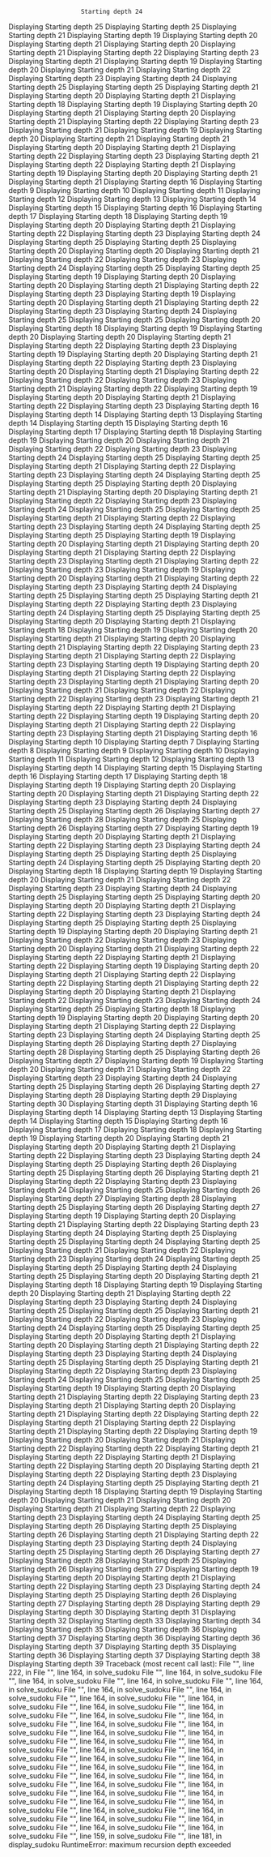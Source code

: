                         Starting depth 24
Displaying
                         Starting depth 25
Displaying
                         Starting depth 25
Displaying
                     Starting depth 21
Displaying
                   Starting depth 19
Displaying
                    Starting depth 20
Displaying
                     Starting depth 21
Displaying
                    Starting depth 20
Displaying
                     Starting depth 21
Displaying
                      Starting depth 22
Displaying
                       Starting depth 23
Displaying
                     Starting depth 21
Displaying
                   Starting depth 19
Displaying
                    Starting depth 20
Displaying
                     Starting depth 21
Displaying
                      Starting depth 22
Displaying
                       Starting depth 23
Displaying
                        Starting depth 24
Displaying
                         Starting depth 25
Displaying
                         Starting depth 25
Displaying
                     Starting depth 21
Displaying
                    Starting depth 20
Displaying
                     Starting depth 21
Displaying
                  Starting depth 18
Displaying
                   Starting depth 19
Displaying
                    Starting depth 20
Displaying
                     Starting depth 21
Displaying
                    Starting depth 20
Displaying
                     Starting depth 21
Displaying
                      Starting depth 22
Displaying
                       Starting depth 23
Displaying
                     Starting depth 21
Displaying
                   Starting depth 19
Displaying
                    Starting depth 20
Displaying
                     Starting depth 21
Displaying
                     Starting depth 21
Displaying
                    Starting depth 20
Displaying
                     Starting depth 21
Displaying
                      Starting depth 22
Displaying
                       Starting depth 23
Displaying
                     Starting depth 21
Displaying
                      Starting depth 22
Displaying
                     Starting depth 21
Displaying
                   Starting depth 19
Displaying
                    Starting depth 20
Displaying
                     Starting depth 21
Displaying
                     Starting depth 21
Displaying
                Starting depth 16
Displaying
         Starting depth 9
Displaying
          Starting depth 10
Displaying
           Starting depth 11
Displaying
            Starting depth 12
Displaying
             Starting depth 13
Displaying
              Starting depth 14
Displaying
               Starting depth 15
Displaying
                Starting depth 16
Displaying
                 Starting depth 17
Displaying
                  Starting depth 18
Displaying
                   Starting depth 19
Displaying
                    Starting depth 20
Displaying
                     Starting depth 21
Displaying
                      Starting depth 22
Displaying
                       Starting depth 23
Displaying
                        Starting depth 24
Displaying
                         Starting depth 25
Displaying
                         Starting depth 25
Displaying
                    Starting depth 20
Displaying
                    Starting depth 20
Displaying
                     Starting depth 21
Displaying
                      Starting depth 22
Displaying
                       Starting depth 23
Displaying
                        Starting depth 24
Displaying
                         Starting depth 25
Displaying
                         Starting depth 25
Displaying
                   Starting depth 19
Displaying
                    Starting depth 20
Displaying
                    Starting depth 20
Displaying
                     Starting depth 21
Displaying
                      Starting depth 22
Displaying
                       Starting depth 23
Displaying
                   Starting depth 19
Displaying
                    Starting depth 20
Displaying
                     Starting depth 21
Displaying
                      Starting depth 22
Displaying
                       Starting depth 23
Displaying
                        Starting depth 24
Displaying
                         Starting depth 25
Displaying
                         Starting depth 25
Displaying
                    Starting depth 20
Displaying
                  Starting depth 18
Displaying
                   Starting depth 19
Displaying
                    Starting depth 20
Displaying
                    Starting depth 20
Displaying
                     Starting depth 21
Displaying
                      Starting depth 22
Displaying
                       Starting depth 23
Displaying
                   Starting depth 19
Displaying
                    Starting depth 20
Displaying
                     Starting depth 21
Displaying
                      Starting depth 22
Displaying
                       Starting depth 23
Displaying
                    Starting depth 20
Displaying
                     Starting depth 21
Displaying
                      Starting depth 22
Displaying
                      Starting depth 22
Displaying
                       Starting depth 23
Displaying
                     Starting depth 21
Displaying
                      Starting depth 22
Displaying
                   Starting depth 19
Displaying
                    Starting depth 20
Displaying
                     Starting depth 21
Displaying
                      Starting depth 22
Displaying
                       Starting depth 23
Displaying
                Starting depth 16
Displaying
              Starting depth 14
Displaying
             Starting depth 13
Displaying
              Starting depth 14
Displaying
               Starting depth 15
Displaying
                Starting depth 16
Displaying
                 Starting depth 17
Displaying
                  Starting depth 18
Displaying
                   Starting depth 19
Displaying
                    Starting depth 20
Displaying
                     Starting depth 21
Displaying
                      Starting depth 22
Displaying
                       Starting depth 23
Displaying
                        Starting depth 24
Displaying
                         Starting depth 25
Displaying
                         Starting depth 25
Displaying
                     Starting depth 21
Displaying
                      Starting depth 22
Displaying
                       Starting depth 23
Displaying
                        Starting depth 24
Displaying
                         Starting depth 25
Displaying
                         Starting depth 25
Displaying
                    Starting depth 20
Displaying
                     Starting depth 21
Displaying
                    Starting depth 20
Displaying
                     Starting depth 21
Displaying
                      Starting depth 22
Displaying
                       Starting depth 23
Displaying
                        Starting depth 24
Displaying
                         Starting depth 25
Displaying
                         Starting depth 25
Displaying
                     Starting depth 21
Displaying
                      Starting depth 22
Displaying
                       Starting depth 23
Displaying
                        Starting depth 24
Displaying
                         Starting depth 25
Displaying
                         Starting depth 25
Displaying
                   Starting depth 19
Displaying
                    Starting depth 20
Displaying
                     Starting depth 21
Displaying
                    Starting depth 20
Displaying
                     Starting depth 21
Displaying
                      Starting depth 22
Displaying
                       Starting depth 23
Displaying
                     Starting depth 21
Displaying
                      Starting depth 22
Displaying
                       Starting depth 23
Displaying
                   Starting depth 19
Displaying
                    Starting depth 20
Displaying
                     Starting depth 21
Displaying
                      Starting depth 22
Displaying
                       Starting depth 23
Displaying
                        Starting depth 24
Displaying
                         Starting depth 25
Displaying
                         Starting depth 25
Displaying
                     Starting depth 21
Displaying
                      Starting depth 22
Displaying
                       Starting depth 23
Displaying
                        Starting depth 24
Displaying
                         Starting depth 25
Displaying
                         Starting depth 25
Displaying
                    Starting depth 20
Displaying
                     Starting depth 21
Displaying
                  Starting depth 18
Displaying
                   Starting depth 19
Displaying
                    Starting depth 20
Displaying
                     Starting depth 21
Displaying
                    Starting depth 20
Displaying
                     Starting depth 21
Displaying
                      Starting depth 22
Displaying
                       Starting depth 23
Displaying
                     Starting depth 21
Displaying
                      Starting depth 22
Displaying
                       Starting depth 23
Displaying
                   Starting depth 19
Displaying
                    Starting depth 20
Displaying
                     Starting depth 21
Displaying
                      Starting depth 22
Displaying
                       Starting depth 23
Displaying
                     Starting depth 21
Displaying
                    Starting depth 20
Displaying
                     Starting depth 21
Displaying
                      Starting depth 22
Displaying
                      Starting depth 22
Displaying
                       Starting depth 23
Displaying
                     Starting depth 21
Displaying
                      Starting depth 22
Displaying
                     Starting depth 21
Displaying
                      Starting depth 22
Displaying
                   Starting depth 19
Displaying
                    Starting depth 20
Displaying
                     Starting depth 21
Displaying
                      Starting depth 22
Displaying
                       Starting depth 23
Displaying
                     Starting depth 21
Displaying
                Starting depth 16
Displaying
          Starting depth 10
Displaying
       Starting depth 7
Displaying
        Starting depth 8
Displaying
         Starting depth 9
Displaying
          Starting depth 10
Displaying
           Starting depth 11
Displaying
            Starting depth 12
Displaying
             Starting depth 13
Displaying
              Starting depth 14
Displaying
               Starting depth 15
Displaying
                Starting depth 16
Displaying
                 Starting depth 17
Displaying
                  Starting depth 18
Displaying
                   Starting depth 19
Displaying
                    Starting depth 20
Displaying
                    Starting depth 20
Displaying
                     Starting depth 21
Displaying
                      Starting depth 22
Displaying
                       Starting depth 23
Displaying
                        Starting depth 24
Displaying
                         Starting depth 25
Displaying
                          Starting depth 26
Displaying
                           Starting depth 27
Displaying
                            Starting depth 28
Displaying
                         Starting depth 25
Displaying
                          Starting depth 26
Displaying
                           Starting depth 27
Displaying
                   Starting depth 19
Displaying
                    Starting depth 20
Displaying
                     Starting depth 21
Displaying
                      Starting depth 22
Displaying
                       Starting depth 23
Displaying
                        Starting depth 24
Displaying
                         Starting depth 25
Displaying
                         Starting depth 25
Displaying
                        Starting depth 24
Displaying
                         Starting depth 25
Displaying
                    Starting depth 20
Displaying
                  Starting depth 18
Displaying
                   Starting depth 19
Displaying
                    Starting depth 20
Displaying
                     Starting depth 21
Displaying
                      Starting depth 22
Displaying
                       Starting depth 23
Displaying
                        Starting depth 24
Displaying
                         Starting depth 25
Displaying
                         Starting depth 25
Displaying
                    Starting depth 20
Displaying
                    Starting depth 20
Displaying
                     Starting depth 21
Displaying
                      Starting depth 22
Displaying
                       Starting depth 23
Displaying
                        Starting depth 24
Displaying
                         Starting depth 25
Displaying
                         Starting depth 25
Displaying
                   Starting depth 19
Displaying
                    Starting depth 20
Displaying
                     Starting depth 21
Displaying
                      Starting depth 22
Displaying
                       Starting depth 23
Displaying
                    Starting depth 20
Displaying
                     Starting depth 21
Displaying
                      Starting depth 22
Displaying
                      Starting depth 22
Displaying
                     Starting depth 21
Displaying
                      Starting depth 22
Displaying
                   Starting depth 19
Displaying
                    Starting depth 20
Displaying
                     Starting depth 21
Displaying
                      Starting depth 22
Displaying
                      Starting depth 22
Displaying
                     Starting depth 21
Displaying
                      Starting depth 22
Displaying
                    Starting depth 20
Displaying
                     Starting depth 21
Displaying
                      Starting depth 22
Displaying
                       Starting depth 23
Displaying
                        Starting depth 24
Displaying
                         Starting depth 25
Displaying
                  Starting depth 18
Displaying
                   Starting depth 19
Displaying
                    Starting depth 20
Displaying
                    Starting depth 20
Displaying
                     Starting depth 21
Displaying
                      Starting depth 22
Displaying
                       Starting depth 23
Displaying
                        Starting depth 24
Displaying
                         Starting depth 25
Displaying
                          Starting depth 26
Displaying
                           Starting depth 27
Displaying
                            Starting depth 28
Displaying
                         Starting depth 25
Displaying
                          Starting depth 26
Displaying
                           Starting depth 27
Displaying
                   Starting depth 19
Displaying
                    Starting depth 20
Displaying
                     Starting depth 21
Displaying
                      Starting depth 22
Displaying
                       Starting depth 23
Displaying
                        Starting depth 24
Displaying
                         Starting depth 25
Displaying
                          Starting depth 26
Displaying
                           Starting depth 27
Displaying
                            Starting depth 28
Displaying
                             Starting depth 29
Displaying
                              Starting depth 30
Displaying
                               Starting depth 31
Displaying
                Starting depth 16
Displaying
              Starting depth 14
Displaying
             Starting depth 13
Displaying
              Starting depth 14
Displaying
               Starting depth 15
Displaying
                Starting depth 16
Displaying
                 Starting depth 17
Displaying
                  Starting depth 18
Displaying
                   Starting depth 19
Displaying
                    Starting depth 20
Displaying
                     Starting depth 21
Displaying
                    Starting depth 20
Displaying
                     Starting depth 21
Displaying
                      Starting depth 22
Displaying
                       Starting depth 23
Displaying
                        Starting depth 24
Displaying
                         Starting depth 25
Displaying
                          Starting depth 26
Displaying
                         Starting depth 25
Displaying
                          Starting depth 26
Displaying
                     Starting depth 21
Displaying
                      Starting depth 22
Displaying
                       Starting depth 23
Displaying
                        Starting depth 24
Displaying
                         Starting depth 25
Displaying
                          Starting depth 26
Displaying
                           Starting depth 27
Displaying
                            Starting depth 28
Displaying
                         Starting depth 25
Displaying
                          Starting depth 26
Displaying
                           Starting depth 27
Displaying
                   Starting depth 19
Displaying
                    Starting depth 20
Displaying
                     Starting depth 21
Displaying
                      Starting depth 22
Displaying
                       Starting depth 23
Displaying
                        Starting depth 24
Displaying
                         Starting depth 25
Displaying
                         Starting depth 25
Displaying
                        Starting depth 24
Displaying
                         Starting depth 25
Displaying
                     Starting depth 21
Displaying
                      Starting depth 22
Displaying
                       Starting depth 23
Displaying
                        Starting depth 24
Displaying
                         Starting depth 25
Displaying
                         Starting depth 25
Displaying
                        Starting depth 24
Displaying
                         Starting depth 25
Displaying
                    Starting depth 20
Displaying
                     Starting depth 21
Displaying
                  Starting depth 18
Displaying
                   Starting depth 19
Displaying
                    Starting depth 20
Displaying
                     Starting depth 21
Displaying
                      Starting depth 22
Displaying
                       Starting depth 23
Displaying
                        Starting depth 24
Displaying
                         Starting depth 25
Displaying
                         Starting depth 25
Displaying
                     Starting depth 21
Displaying
                      Starting depth 22
Displaying
                       Starting depth 23
Displaying
                        Starting depth 24
Displaying
                         Starting depth 25
Displaying
                         Starting depth 25
Displaying
                    Starting depth 20
Displaying
                     Starting depth 21
Displaying
                    Starting depth 20
Displaying
                     Starting depth 21
Displaying
                      Starting depth 22
Displaying
                       Starting depth 23
Displaying
                        Starting depth 24
Displaying
                         Starting depth 25
Displaying
                         Starting depth 25
Displaying
                     Starting depth 21
Displaying
                      Starting depth 22
Displaying
                       Starting depth 23
Displaying
                        Starting depth 24
Displaying
                         Starting depth 25
Displaying
                         Starting depth 25
Displaying
                   Starting depth 19
Displaying
                    Starting depth 20
Displaying
                     Starting depth 21
Displaying
                      Starting depth 22
Displaying
                       Starting depth 23
Displaying
                     Starting depth 21
Displaying
                    Starting depth 20
Displaying
                     Starting depth 21
Displaying
                      Starting depth 22
Displaying
                      Starting depth 22
Displaying
                     Starting depth 21
Displaying
                      Starting depth 22
Displaying
                     Starting depth 21
Displaying
                      Starting depth 22
Displaying
                   Starting depth 19
Displaying
                    Starting depth 20
Displaying
                     Starting depth 21
Displaying
                      Starting depth 22
Displaying
                      Starting depth 22
Displaying
                     Starting depth 21
Displaying
                      Starting depth 22
Displaying
                     Starting depth 21
Displaying
                      Starting depth 22
Displaying
                    Starting depth 20
Displaying
                     Starting depth 21
Displaying
                      Starting depth 22
Displaying
                       Starting depth 23
Displaying
                        Starting depth 24
Displaying
                         Starting depth 25
Displaying
                     Starting depth 21
Displaying
                  Starting depth 18
Displaying
                   Starting depth 19
Displaying
                    Starting depth 20
Displaying
                     Starting depth 21
Displaying
                    Starting depth 20
Displaying
                     Starting depth 21
Displaying
                      Starting depth 22
Displaying
                       Starting depth 23
Displaying
                        Starting depth 24
Displaying
                         Starting depth 25
Displaying
                          Starting depth 26
Displaying
                         Starting depth 25
Displaying
                          Starting depth 26
Displaying
                     Starting depth 21
Displaying
                      Starting depth 22
Displaying
                       Starting depth 23
Displaying
                        Starting depth 24
Displaying
                         Starting depth 25
Displaying
                          Starting depth 26
Displaying
                           Starting depth 27
Displaying
                            Starting depth 28
Displaying
                         Starting depth 25
Displaying
                          Starting depth 26
Displaying
                           Starting depth 27
Displaying
                   Starting depth 19
Displaying
                    Starting depth 20
Displaying
                     Starting depth 21
Displaying
                      Starting depth 22
Displaying
                       Starting depth 23
Displaying
                        Starting depth 24
Displaying
                         Starting depth 25
Displaying
                          Starting depth 26
Displaying
                           Starting depth 27
Displaying
                            Starting depth 28
Displaying
                             Starting depth 29
Displaying
                              Starting depth 30
Displaying
                               Starting depth 31
Displaying
                                Starting depth 32
Displaying
                                 Starting depth 33
Displaying
                                  Starting depth 34
Displaying
                                   Starting depth 35
Displaying
                                    Starting depth 36
Displaying
                                     Starting depth 37
Displaying
                                    Starting depth 36
Displaying
                                    Starting depth 36
Displaying
                                     Starting depth 37
Displaying
                                   Starting depth 35
Displaying
                                    Starting depth 36
Displaying
                                     Starting depth 37
Displaying
                                      Starting depth 38
Displaying
                                       Starting depth 39
Traceback (most recent call last):
  File "<stdin>", line 222, in <module>
  File "<stdin>", line 164, in solve_sudoku
  File "<stdin>", line 164, in solve_sudoku
  File "<stdin>", line 164, in solve_sudoku
  File "<stdin>", line 164, in solve_sudoku
  File "<stdin>", line 164, in solve_sudoku
  File "<stdin>", line 164, in solve_sudoku
  File "<stdin>", line 164, in solve_sudoku
  File "<stdin>", line 164, in solve_sudoku
  File "<stdin>", line 164, in solve_sudoku
  File "<stdin>", line 164, in solve_sudoku
  File "<stdin>", line 164, in solve_sudoku
  File "<stdin>", line 164, in solve_sudoku
  File "<stdin>", line 164, in solve_sudoku
  File "<stdin>", line 164, in solve_sudoku
  File "<stdin>", line 164, in solve_sudoku
  File "<stdin>", line 164, in solve_sudoku
  File "<stdin>", line 164, in solve_sudoku
  File "<stdin>", line 164, in solve_sudoku
  File "<stdin>", line 164, in solve_sudoku
  File "<stdin>", line 164, in solve_sudoku
  File "<stdin>", line 164, in solve_sudoku
  File "<stdin>", line 164, in solve_sudoku
  File "<stdin>", line 164, in solve_sudoku
  File "<stdin>", line 164, in solve_sudoku
  File "<stdin>", line 164, in solve_sudoku
  File "<stdin>", line 164, in solve_sudoku
  File "<stdin>", line 164, in solve_sudoku
  File "<stdin>", line 164, in solve_sudoku
  File "<stdin>", line 164, in solve_sudoku
  File "<stdin>", line 164, in solve_sudoku
  File "<stdin>", line 164, in solve_sudoku
  File "<stdin>", line 164, in solve_sudoku
  File "<stdin>", line 164, in solve_sudoku
  File "<stdin>", line 164, in solve_sudoku
  File "<stdin>", line 164, in solve_sudoku
  File "<stdin>", line 164, in solve_sudoku
  File "<stdin>", line 164, in solve_sudoku
  File "<stdin>", line 164, in solve_sudoku
  File "<stdin>", line 164, in solve_sudoku
  File "<stdin>", line 159, in solve_sudoku
  File "<stdin>", line 181, in display_sudoku
RuntimeError: maximum recursion depth exceeded
>>> 
